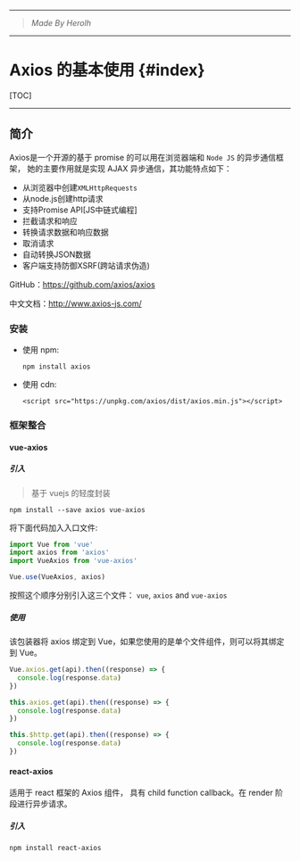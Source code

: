----------------------------------------------
> *Made By Herolh*
----------------------------------------------

# Axios 的基本使用 {#index}

[TOC]











--------------------------------------------

## 简介

Axios是一个开源的基于 promise 的可以用在浏览器端和 `Node JS` 的异步通信框架， 她的主要作用就是实现 AJAX 异步通信，其功能特点如下：

- 从浏览器中创建`XMLHttpRequests`
- 从node.js创建http请求
- 支持Promise API[JS中链式编程]
- 拦截请求和响应
- 转换请求数据和响应数据
- 取消请求
- 自动转换JSON数据
- 客户端支持防御XSRF(跨站请求伪造)

GitHub：https://github.com/axios/axios  

中文文档：http://www.axios-js.com/



### 安装

- 使用 npm:

    ```shell
    npm install axios
    ```

- 使用 cdn:

    ```shell
    <script src="https://unpkg.com/axios/dist/axios.min.js"></script>
    ```

    



### 框架整合

#### vue-axios

##### 引入

> 基于 vuejs 的轻度封装

```shell
npm install --save axios vue-axios
```

将下面代码加入入口文件:

```js
import Vue from 'vue'
import axios from 'axios'
import VueAxios from 'vue-axios'

Vue.use(VueAxios, axios)
```

按照这个顺序分别引入这三个文件： `vue`, `axios` and `vue-axios`



##### 使用

该包装器将 axios 绑定到 Vue，如果您使用的是单个文件组件，则可以将其绑定到 Vue。

```js
Vue.axios.get(api).then((response) => {
  console.log(response.data)
})

this.axios.get(api).then((response) => {
  console.log(response.data)
})

this.$http.get(api).then((response) => {
  console.log(response.data)
})
```



#### react-axios

适用于 react 框架的 Axios 组件， 具有 child function callback。在 render 阶段进行异步请求。



##### 引入

```shell
npm install react-axios
```

